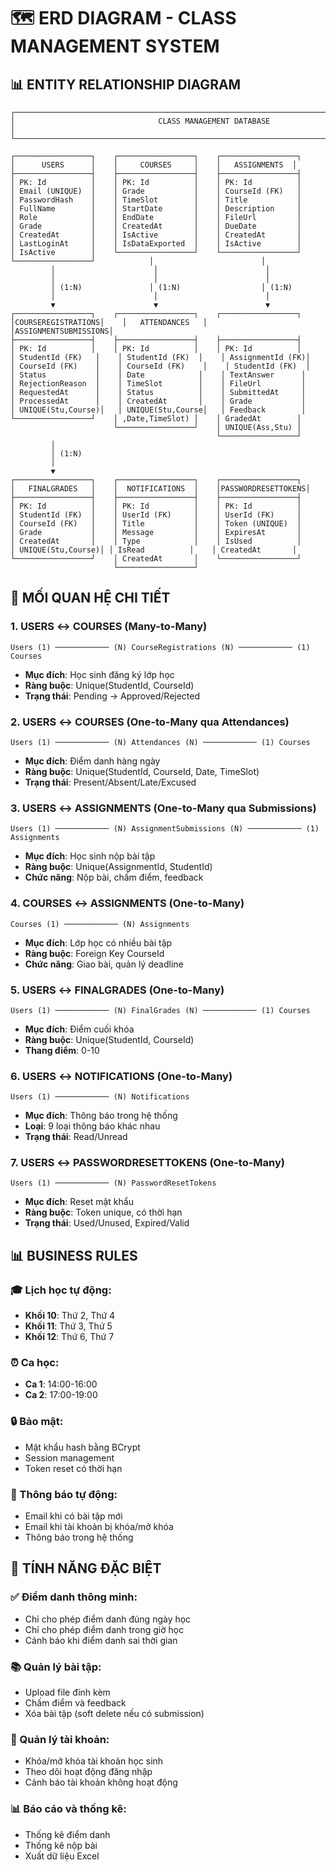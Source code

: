 # 🗺️ ERD DIAGRAM - CLASS MANAGEMENT SYSTEM

## 📊 **ENTITY RELATIONSHIP DIAGRAM**

```
┌─────────────────────────────────────────────────────────────────────────────────┐
│                                CLASS MANAGEMENT DATABASE                        │
└─────────────────────────────────────────────────────────────────────────────────┘

┌─────────────────┐    ┌─────────────────┐    ┌─────────────────┐
│      USERS      │    │     COURSES     │    │   ASSIGNMENTS  │
├─────────────────┤    ├─────────────────┤    ├─────────────────┤
│ PK: Id          │    │ PK: Id          │    │ PK: Id          │
│ Email (UNIQUE)  │    │ Grade           │    │ CourseId (FK)   │
│ PasswordHash    │    │ TimeSlot        │    │ Title           │
│ FullName        │    │ StartDate       │    │ Description     │
│ Role            │    │ EndDate         │    │ FileUrl         │
│ Grade           │    │ CreatedAt       │    │ DueDate         │
│ CreatedAt       │    │ IsActive        │    │ CreatedAt       │
│ LastLoginAt     │    │ IsDataExported  │    │ IsActive        │
│ IsActive        │    └─────────────────┘    └─────────────────┘
└─────────────────┘            │                        │
         │                      │                        │
         │                      │                        │
         │ (1:N)               │ (1:N)                  │ (1:N)
         │                      │                        │
         ▼                      ▼                        ▼
┌─────────────────┐    ┌─────────────────┐    ┌─────────────────┐
│COURSEREGISTRATIONS│    │   ATTENDANCES   │    │ASSIGNMENTSUBMISSIONS│
├─────────────────┤    ├─────────────────┤    ├─────────────────┤
│ PK: Id          │    │ PK: Id          │    │ PK: Id          │
│ StudentId (FK)   │    │ StudentId (FK)  │    │ AssignmentId (FK)│
│ CourseId (FK)    │    │ CourseId (FK)    │    │ StudentId (FK)  │
│ Status           │    │ Date            │    │ TextAnswer      │
│ RejectionReason  │    │ TimeSlot        │    │ FileUrl         │
│ RequestedAt      │    │ Status          │    │ SubmittedAt     │
│ ProcessedAt      │    │ CreatedAt       │    │ Grade           │
│ UNIQUE(Stu,Course)│   │ UNIQUE(Stu,Course│   │ Feedback        │
└─────────────────┘    │ ,Date,TimeSlot) │    │ GradedAt        │
                       └─────────────────┘    │ UNIQUE(Ass,Stu) │
                                              └─────────────────┘
         │
         │ (1:N)
         │
         ▼
┌─────────────────┐    ┌─────────────────┐    ┌─────────────────┐
│   FINALGRADES   │    │  NOTIFICATIONS  │    │PASSWORDRESETTOKENS│
├─────────────────┤    ├─────────────────┤    ├─────────────────┤
│ PK: Id          │    │ PK: Id          │    │ PK: Id          │
│ StudentId (FK)  │    │ UserId (FK)     │    │ UserId (FK)     │
│ CourseId (FK)   │    │ Title           │    │ Token (UNIQUE)  │
│ Grade           │    │ Message         │    │ ExpiresAt       │
│ CreatedAt       │    │ Type            │    │ IsUsed          │
│ UNIQUE(Stu,Course)│ │ IsRead          │    │ CreatedAt       │
└─────────────────┘    │ CreatedAt       │    └─────────────────┘
                       └─────────────────┘
```

## 🔗 **MỐI QUAN HỆ CHI TIẾT**

### **1. USERS ↔ COURSES (Many-to-Many)**

```
Users (1) ──────────── (N) CourseRegistrations (N) ──────────── (1) Courses
```

- **Mục đích**: Học sinh đăng ký lớp học
- **Ràng buộc**: Unique(StudentId, CourseId)
- **Trạng thái**: Pending → Approved/Rejected

### **2. USERS ↔ COURSES (One-to-Many qua Attendances)**

```
Users (1) ──────────── (N) Attendances (N) ──────────── (1) Courses
```

- **Mục đích**: Điểm danh hàng ngày
- **Ràng buộc**: Unique(StudentId, CourseId, Date, TimeSlot)
- **Trạng thái**: Present/Absent/Late/Excused

### **3. USERS ↔ ASSIGNMENTS (One-to-Many qua Submissions)**

```
Users (1) ──────────── (N) AssignmentSubmissions (N) ──────────── (1) Assignments
```

- **Mục đích**: Học sinh nộp bài tập
- **Ràng buộc**: Unique(AssignmentId, StudentId)
- **Chức năng**: Nộp bài, chấm điểm, feedback

### **4. COURSES ↔ ASSIGNMENTS (One-to-Many)**

```
Courses (1) ──────────── (N) Assignments
```

- **Mục đích**: Lớp học có nhiều bài tập
- **Ràng buộc**: Foreign Key CourseId
- **Chức năng**: Giao bài, quản lý deadline

### **5. USERS ↔ FINALGRADES (One-to-Many)**

```
Users (1) ──────────── (N) FinalGrades (N) ──────────── (1) Courses
```

- **Mục đích**: Điểm cuối khóa
- **Ràng buộc**: Unique(StudentId, CourseId)
- **Thang điểm**: 0-10

### **6. USERS ↔ NOTIFICATIONS (One-to-Many)**

```
Users (1) ──────────── (N) Notifications
```

- **Mục đích**: Thông báo trong hệ thống
- **Loại**: 9 loại thông báo khác nhau
- **Trạng thái**: Read/Unread

### **7. USERS ↔ PASSWORDRESETTOKENS (One-to-Many)**

```
Users (1) ──────────── (N) PasswordResetTokens
```

- **Mục đích**: Reset mật khẩu
- **Ràng buộc**: Token unique, có thời hạn
- **Trạng thái**: Used/Unused, Expired/Valid

## 📊 **BUSINESS RULES**

### **🎓 Lịch học tự động:**

- **Khối 10**: Thứ 2, Thứ 4
- **Khối 11**: Thứ 3, Thứ 5
- **Khối 12**: Thứ 6, Thứ 7

### **⏰ Ca học:**

- **Ca 1**: 14:00-16:00
- **Ca 2**: 17:00-19:00

### **🔒 Bảo mật:**

- Mật khẩu hash bằng BCrypt
- Session management
- Token reset có thời hạn

### **📧 Thông báo tự động:**

- Email khi có bài tập mới
- Email khi tài khoản bị khóa/mở khóa
- Thông báo trong hệ thống

## 🎯 **TÍNH NĂNG ĐẶC BIỆT**

### **✅ Điểm danh thông minh:**

- Chỉ cho phép điểm danh đúng ngày học
- Chỉ cho phép điểm danh trong giờ học
- Cảnh báo khi điểm danh sai thời gian

### **📚 Quản lý bài tập:**

- Upload file đính kèm
- Chấm điểm và feedback
- Xóa bài tập (soft delete nếu có submission)

### **👥 Quản lý tài khoản:**

- Khóa/mở khóa tài khoản học sinh
- Theo dõi hoạt động đăng nhập
- Cảnh báo tài khoản không hoạt động

### **📊 Báo cáo và thống kê:**

- Thống kê điểm danh
- Thống kê nộp bài
- Xuất dữ liệu Excel
